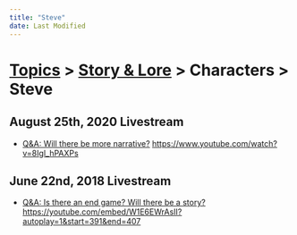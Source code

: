 ```yaml
---
title: "Steve"
date: Last Modified
---
```

# [Topics](../../../topics.md) > [Story & Lore](../../../topics/story-lore.md) > Characters > Steve

## August 25th, 2020 Livestream
* [Q&A: Will there be more narrative?](../../../transcriptions/yt-8Igl_hPAXPs.md) https://www.youtube.com/watch?v=8Igl_hPAXPs

## June 22nd, 2018 Livestream
* [Q&A: Is there an end game? Will there be a story?](../../../transcriptions/yt-W1E6EWrAsII,391.24,406.52.md) https://youtube.com/embed/W1E6EWrAsII?autoplay=1&start=391&end=407
